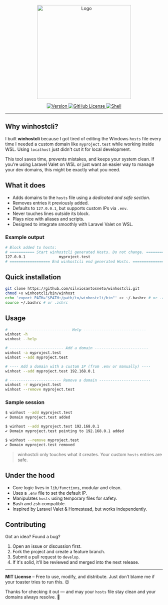 <p align="center">
  <img src="https://lh3.googleusercontent.com/d/17pK2krk6QIRGQTEQHd9sSnuB2EygfOrZ" alt="Logo" width="300"/>
<p align="center">
  <a href="https://github.com/silviosantosneto/winhostcli/releases">
    <img alt="Version" src="https://img.shields.io/github/v/release/silviosantosneto/winhostcli" >
  </a>
  <a href="https://github.com/silviosantosneto/winhostcli/blob/main/LICENSE">
    <img alt="GitHub License" src="https://img.shields.io/github/license/silviosantosneto/winhostcli">
  </a>
  <a href="https://www.gnu.org/software/bash/">
    <img src="https://img.shields.io/badge/Shell-bash-informational" alt="Shell">
  </a>
</p>

---

## Why winhostcli?

I built **winhostcli** because I got tired of editing the Windows `hosts` file every time I needed a custom domain like `myproject.test` while working inside WSL. Using `localhost` just didn't cut it for local development.

This tool saves time, prevents mistakes, and keeps your system clean. If you're using Laravel Valet on WSL or just want an easier way to manage your dev domains, this might be exactly what you need.

## What it does

- Adds domains to the `hosts` file using a *dedicated and safe section*.
- Removes entries it previously added.
- Defaults to `127.0.0.1`, but supports custom IPs via `.env`.
- Never touches lines outside its block.
- Plays nice with aliases and scripts.
- Designed to integrate smoothly with Laravel Valet on WSL.

### Example output
```bash
# Block added to hosts:
# =========== Start winhostcli generated Hosts. Do not change. ============
127.0.0.1               myproject.test
# ================== End winhostcli end generated Hosts. ==================
```

## Quick installation

```bash
git clone https://github.com/silviosantosneto/winhostcli.git
chmod +x winhostcli/bin/winhost
echo 'export PATH="$PATH:/path/to/winhostcli/bin"' >> ~/.bashrc # or .zshrc
source ~/.bashrc # or .zshrc
```

## Usage

```bash
# --------------------------- Help ----------------------------
winhost -h
winhost --help

# ------------------------ Add a domain ------------------------
winhost -a myproject.test
winhost --add myproject.test

# ---- Add a domain with a custom IP (from .env or manually) ----
winhost --add myproject.test 192.168.0.1

# ----------------------- Remove a domain -----------------------
winhost -r myproject.test
winhost --remove myproject.test
```

### Sample session
```bash
$ winhost --add myproject.test
✔️ Domain myproject.test added

$ winhost --add myproject.test 192.168.0.1
✔️ Domain myproject.test pointing to 192.168.0.1 added

$ winhost --remove myproject.test
✔️ Domain myproject.test removed
```

> winhostcli only touches what it creates. Your custom `hosts` entries are safe.

## Under the hood

- Core logic lives in `lib/functions`, modular and clean.
- Uses a `.env` file to set the default IP.
- Manipulates `hosts` using temporary files for safety.
- Bash and zsh compatible.
- Inspired by Laravel Valet & Homestead, but works independently.

## Contributing

Got an idea? Found a bug?

1. Open an issue or discussion first.
2. Fork the project and create a feature branch.
3. Submit a pull request to `develop`.
4. If it's solid, it'll be reviewed and merged into the next release.

---

**MIT License** – Free to use, modify, and distribute. Just don’t blame me if your toaster tries to run this. 😉

Thanks for checking it out — and may your `hosts` file stay clean and your domains always resolve. 🙌
